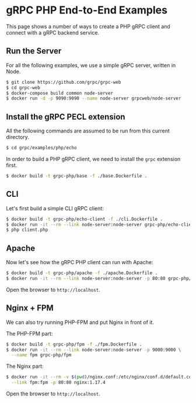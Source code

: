 
# gRPC PHP End-to-End Examples

This page shows a number of ways to create a PHP gRPC client and connect with
a gRPC backend service.


## Run the Server

For all the following examples, we use a simple gRPC server, written in Node.

```sh
$ git clone https://github.com/grpc/grpc-web
$ cd grpc-web
$ docker-compose build common node-server
$ docker run -d -p 9090:9090 --name node-server grpcweb/node-server
```


## Install the gRPC PECL extension

All the following commands are assumed to be run from this current directory.

```sh
$ cd grpc/examples/php/echo
```


In order to build a PHP gRPC client, we need to install the `grpc` extension
first.

```sh
$ docker build -t grpc-php/base -f ./base.Dockerfile .
```


## CLI


Let's first build a simple CLI gRPC client:

```sh
$ docker build -t grpc-php/echo-client -f ./cli.Dockerfile .
$ docker run -it --rm --link node-server:node-server grpc-php/echo-client
$ php client.php
```



## Apache


Now let's see how the gRPC PHP client can run with Apache:

```sh
$ docker build -t grpc-php/apache -f ./apache.Dockerfile .
$ docker run -it --rm --link node-server:node-server -p 80:80 grpc-php/apache
```

Open the browser to `http://localhost`.



## Nginx + FPM


We can also try running PHP-FPM and put Nginx in front of it.


The PHP-FPM part:

```sh
$ docker build -t grpc-php/fpm -f ./fpm.Dockerfile .
$ docker run -it --rm --link node-server:node-server -p 9000:9000 \
  --name fpm grpc-php/fpm
```

The Nginx part:

```sh
$ docker run -it --rm -v $(pwd)/nginx.conf:/etc/nginx/conf.d/default.conf:ro \
  --link fpm:fpm -p 80:80 nginx:1.17.4
```


Open the browser to `http://localhost`.
